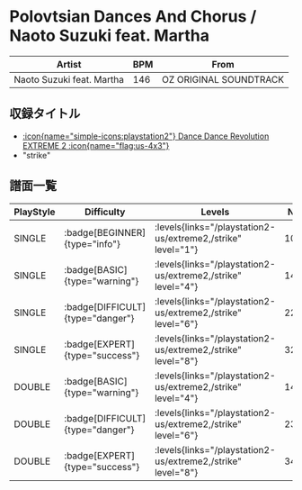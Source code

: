 # Polovtsian Dances And Chorus / Naoto Suzuki feat. Martha

|Artist|BPM|From|
|------|---|----|
|Naoto Suzuki feat. Martha|146|OZ ORIGINAL SOUNDTRACK|

## 収録タイトル

- [:icon{name="simple-icons:playstation2"} Dance Dance Revolution EXTREME 2 :icon{name="flag:us-4x3"}](/playstation2-us/extreme2)
- "strike"

## 譜面一覧

|PlayStyle|Difficulty|Levels|Notes|Movie|
|---------|----------|------|-----|-----|
|SINGLE| :badge[BEGINNER]{type="info"}| :levels{links="/playstation2-us/extreme2,/strike" level="1"}|104/4||
|SINGLE| :badge[BASIC]{type="warning"}| :levels{links="/playstation2-us/extreme2,/strike" level="4"}|149/9||
|SINGLE| :badge[DIFFICULT]{type="danger"}| :levels{links="/playstation2-us/extreme2,/strike" level="6"}|228/38||
|SINGLE| :badge[EXPERT]{type="success"}| :levels{links="/playstation2-us/extreme2,/strike" level="8"}|328/4||
|DOUBLE| :badge[BASIC]{type="warning"}| :levels{links="/playstation2-us/extreme2,/strike" level="4"}|149/9||
|DOUBLE| :badge[DIFFICULT]{type="danger"}| :levels{links="/playstation2-us/extreme2,/strike" level="6"}|233/39||
|DOUBLE| :badge[EXPERT]{type="success"}| :levels{links="/playstation2-us/extreme2,/strike" level="8"}|340/0||
